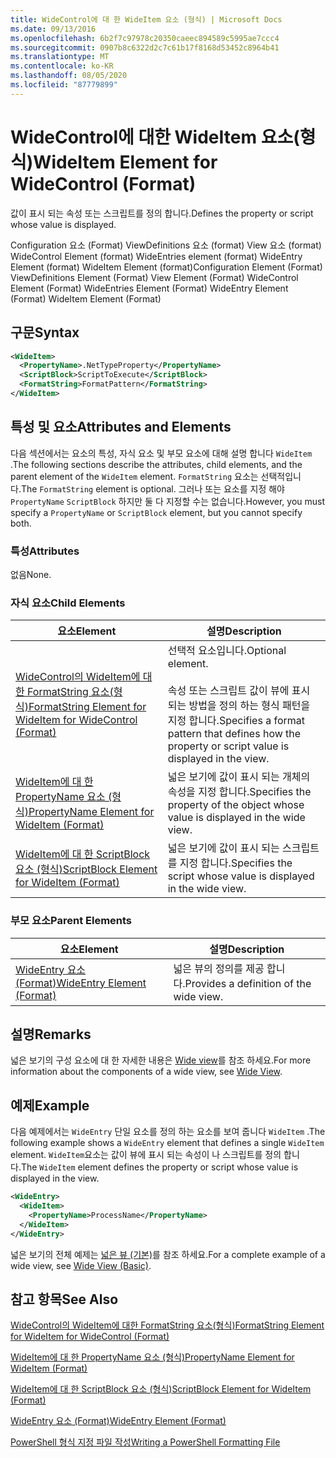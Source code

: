 ```yaml
---
title: WideControl에 대 한 WideItem 요소 (형식) | Microsoft Docs
ms.date: 09/13/2016
ms.openlocfilehash: 6b2f7c97978c20350caeec894589c5995ae7ccc4
ms.sourcegitcommit: 0907b8c6322d2c7c61b17f8168d53452c8964b41
ms.translationtype: MT
ms.contentlocale: ko-KR
ms.lasthandoff: 08/05/2020
ms.locfileid: "87779899"
---
```

# <a name="wideitem-element-for-widecontrol-format"></a><span data-ttu-id="bd0e7-102">WideControl에 대한 WideItem 요소(형식)</span><span class="sxs-lookup"><span data-stu-id="bd0e7-102">WideItem Element for WideControl (Format)</span></span>

<span data-ttu-id="bd0e7-103">값이 표시 되는 속성 또는 스크립트를 정의 합니다.</span><span class="sxs-lookup"><span data-stu-id="bd0e7-103">Defines the property or script whose value is displayed.</span></span>

<span data-ttu-id="bd0e7-104">Configuration 요소 (Format) ViewDefinitions 요소 (format) View 요소 (format) WideControl Element (format) WideEntries element (format) WideEntry Element (format) WideItem Element (format)</span><span class="sxs-lookup"><span data-stu-id="bd0e7-104">Configuration Element (Format) ViewDefinitions Element (Format) View Element (Format) WideControl Element (Format) WideEntries Element (Format) WideEntry Element (Format) WideItem Element (Format)</span></span>

## <a name="syntax"></a><span data-ttu-id="bd0e7-105">구문</span><span class="sxs-lookup"><span data-stu-id="bd0e7-105">Syntax</span></span>

```xml
<WideItem>
  <PropertyName>.NetTypeProperty</PropertyName>
  <ScriptBlock>ScriptToExecute</ScriptBlock>
  <FormatString>FormatPattern</FormatString>
</WideItem>
```

## <a name="attributes-and-elements"></a><span data-ttu-id="bd0e7-106">특성 및 요소</span><span class="sxs-lookup"><span data-stu-id="bd0e7-106">Attributes and Elements</span></span>

<span data-ttu-id="bd0e7-107">다음 섹션에서는 요소의 특성, 자식 요소 및 부모 요소에 대해 설명 합니다 `WideItem` .</span><span class="sxs-lookup"><span data-stu-id="bd0e7-107">The following sections describe the attributes, child elements, and the parent element of the `WideItem` element.</span></span> <span data-ttu-id="bd0e7-108">`FormatString` 요소는 선택적입니다.</span><span class="sxs-lookup"><span data-stu-id="bd0e7-108">The `FormatString` element is optional.</span></span> <span data-ttu-id="bd0e7-109">그러나 또는 요소를 지정 해야 `PropertyName` `ScriptBlock` 하지만 둘 다 지정할 수는 없습니다.</span><span class="sxs-lookup"><span data-stu-id="bd0e7-109">However, you must specify a `PropertyName` or `ScriptBlock` element, but you cannot specify both.</span></span>

### <a name="attributes"></a><span data-ttu-id="bd0e7-110">특성</span><span class="sxs-lookup"><span data-stu-id="bd0e7-110">Attributes</span></span>

<span data-ttu-id="bd0e7-111">없음</span><span class="sxs-lookup"><span data-stu-id="bd0e7-111">None.</span></span>

### <a name="child-elements"></a><span data-ttu-id="bd0e7-112">자식 요소</span><span class="sxs-lookup"><span data-stu-id="bd0e7-112">Child Elements</span></span>

|<span data-ttu-id="bd0e7-113">요소</span><span class="sxs-lookup"><span data-stu-id="bd0e7-113">Element</span></span>|<span data-ttu-id="bd0e7-114">설명</span><span class="sxs-lookup"><span data-stu-id="bd0e7-114">Description</span></span>|
|-------------|-----------------|
|[<span data-ttu-id="bd0e7-115">WideControl의 WideItem에 대한 FormatString 요소(형식)</span><span class="sxs-lookup"><span data-stu-id="bd0e7-115">FormatString Element for WideItem for WideControl (Format)</span></span>](./formatstring-element-for-wideitem-for-widecontrol-format.md)|<span data-ttu-id="bd0e7-116">선택적 요소입니다.</span><span class="sxs-lookup"><span data-stu-id="bd0e7-116">Optional element.</span></span><br /><br /> <span data-ttu-id="bd0e7-117">속성 또는 스크립트 값이 뷰에 표시 되는 방법을 정의 하는 형식 패턴을 지정 합니다.</span><span class="sxs-lookup"><span data-stu-id="bd0e7-117">Specifies a format pattern that defines how the property or script value is displayed in the view.</span></span>|
|[<span data-ttu-id="bd0e7-118">WideItem에 대 한 PropertyName 요소 (형식)</span><span class="sxs-lookup"><span data-stu-id="bd0e7-118">PropertyName Element for WideItem (Format)</span></span>](./propertyname-element-for-wideitem-for-widecontrol-format.md)|<span data-ttu-id="bd0e7-119">넓은 보기에 값이 표시 되는 개체의 속성을 지정 합니다.</span><span class="sxs-lookup"><span data-stu-id="bd0e7-119">Specifies the property of the object whose value is displayed in the wide view.</span></span>|
|[<span data-ttu-id="bd0e7-120">WideItem에 대 한 ScriptBlock 요소 (형식)</span><span class="sxs-lookup"><span data-stu-id="bd0e7-120">ScriptBlock Element for WideItem (Format)</span></span>](./scriptblock-element-for-wideitem-for-widecontrol-format.md)|<span data-ttu-id="bd0e7-121">넓은 보기에 값이 표시 되는 스크립트를 지정 합니다.</span><span class="sxs-lookup"><span data-stu-id="bd0e7-121">Specifies the script whose value is displayed in the wide view.</span></span>|

### <a name="parent-elements"></a><span data-ttu-id="bd0e7-122">부모 요소</span><span class="sxs-lookup"><span data-stu-id="bd0e7-122">Parent Elements</span></span>

|<span data-ttu-id="bd0e7-123">요소</span><span class="sxs-lookup"><span data-stu-id="bd0e7-123">Element</span></span>|<span data-ttu-id="bd0e7-124">설명</span><span class="sxs-lookup"><span data-stu-id="bd0e7-124">Description</span></span>|
|-------------|-----------------|
|[<span data-ttu-id="bd0e7-125">WideEntry 요소 (Format)</span><span class="sxs-lookup"><span data-stu-id="bd0e7-125">WideEntry Element (Format)</span></span>](./wideentry-element-for-widecontrol-format.md)|<span data-ttu-id="bd0e7-126">넓은 뷰의 정의를 제공 합니다.</span><span class="sxs-lookup"><span data-stu-id="bd0e7-126">Provides a definition of the wide view.</span></span>|

## <a name="remarks"></a><span data-ttu-id="bd0e7-127">설명</span><span class="sxs-lookup"><span data-stu-id="bd0e7-127">Remarks</span></span>

<span data-ttu-id="bd0e7-128">넓은 보기의 구성 요소에 대 한 자세한 내용은 [Wide view](./creating-a-wide-view.md)를 참조 하세요.</span><span class="sxs-lookup"><span data-stu-id="bd0e7-128">For more information about the components of a wide view, see [Wide View](./creating-a-wide-view.md).</span></span>

## <a name="example"></a><span data-ttu-id="bd0e7-129">예제</span><span class="sxs-lookup"><span data-stu-id="bd0e7-129">Example</span></span>

<span data-ttu-id="bd0e7-130">다음 예제에서는 `WideEntry` 단일 요소를 정의 하는 요소를 보여 줍니다 `WideItem` .</span><span class="sxs-lookup"><span data-stu-id="bd0e7-130">The following example shows a `WideEntry` element that defines a single `WideItem` element.</span></span> <span data-ttu-id="bd0e7-131">`WideItem`요소는 값이 뷰에 표시 되는 속성이 나 스크립트를 정의 합니다.</span><span class="sxs-lookup"><span data-stu-id="bd0e7-131">The `WideItem` element defines the property or script whose value is displayed in the view.</span></span>

```xml
<WideEntry>
  <WideItem>
    <PropertyName>ProcessName</PropertyName>
  </WideItem>
</WideEntry>
```

<span data-ttu-id="bd0e7-132">넓은 보기의 전체 예제는 [넓은 뷰 (기본)](./wide-view-basic.md)를 참조 하세요.</span><span class="sxs-lookup"><span data-stu-id="bd0e7-132">For a complete example of a wide view, see [Wide View (Basic)](./wide-view-basic.md).</span></span>

## <a name="see-also"></a><span data-ttu-id="bd0e7-133">참고 항목</span><span class="sxs-lookup"><span data-stu-id="bd0e7-133">See Also</span></span>

[<span data-ttu-id="bd0e7-134">WideControl의 WideItem에 대한 FormatString 요소(형식)</span><span class="sxs-lookup"><span data-stu-id="bd0e7-134">FormatString Element for WideItem for WideControl (Format)</span></span>](./formatstring-element-for-wideitem-for-widecontrol-format.md)

[<span data-ttu-id="bd0e7-135">WideItem에 대 한 PropertyName 요소 (형식)</span><span class="sxs-lookup"><span data-stu-id="bd0e7-135">PropertyName Element for WideItem (Format)</span></span>](./propertyname-element-for-wideitem-for-widecontrol-format.md)

[<span data-ttu-id="bd0e7-136">WideItem에 대 한 ScriptBlock 요소 (형식)</span><span class="sxs-lookup"><span data-stu-id="bd0e7-136">ScriptBlock Element for WideItem (Format)</span></span>](./scriptblock-element-for-wideitem-for-widecontrol-format.md)

[<span data-ttu-id="bd0e7-137">WideEntry 요소 (Format)</span><span class="sxs-lookup"><span data-stu-id="bd0e7-137">WideEntry Element (Format)</span></span>](./wideentry-element-for-widecontrol-format.md)

[<span data-ttu-id="bd0e7-138">PowerShell 형식 지정 파일 작성</span><span class="sxs-lookup"><span data-stu-id="bd0e7-138">Writing a PowerShell Formatting File</span></span>](./writing-a-powershell-formatting-file.md)

